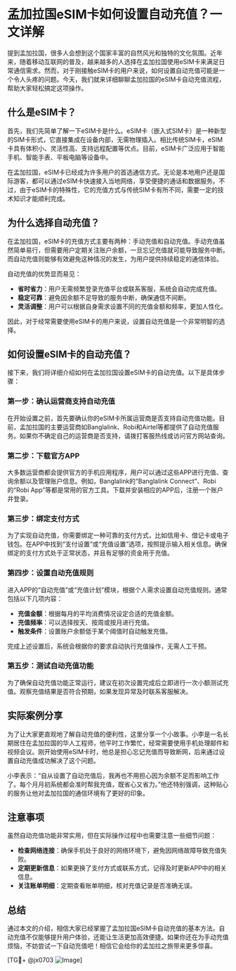 # 孟加拉国eSIM卡如何设置自动充值？一文详解

提到孟加拉国，很多人会想到这个国家丰富的自然风光和独特的文化氛围。近年来，随着移动互联网的普及，越来越多的人选择在孟加拉国使用eSIM卡来满足日常通信需求。然而，对于刚接触eSIM卡的用户来说，如何设置自动充值可能是一个令人头疼的问题。今天，我们就来详细聊聊孟加拉国的eSIM卡自动充值流程，帮助大家轻松搞定这项操作。

## 什么是eSIM卡？

首先，我们先简单了解一下eSIM卡是什么。eSIM卡（嵌入式SIM卡）是一种新型的SIM卡形式，它直接集成在设备内部，无需物理插入。相比传统SIM卡，eSIM卡具有体积小、灵活性高、支持远程配置等优点。目前，eSIM卡广泛应用于智能手机、智能手表、平板电脑等设备中。

在孟加拉国，eSIM卡已经成为许多用户的首选通信方式。无论是本地用户还是国际游客，都可以通过eSIM卡快速接入当地网络，享受便捷的通话和数据服务。不过，由于eSIM卡的特殊性，它的充值方式与传统SIM卡有所不同，需要一定的技术知识才能顺利完成。

## 为什么选择自动充值？

在孟加拉国，eSIM卡的充值方式主要有两种：手动充值和自动充值。手动充值虽然简单易行，但需要用户定期关注账户余额，一旦忘记充值就可能导致服务中断。而自动充值则能够有效避免这种情况的发生，为用户提供持续稳定的通信体验。

自动充值的优势显而易见：
- **省时省力**：用户无需频繁登录充值平台或联系客服，系统会自动完成充值。
- **稳定可靠**：避免因余额不足导致的服务中断，确保通信不间断。
- **灵活调整**：用户可以根据自身需求设置不同的充值金额和频率，更加人性化。

因此，对于经常需要使用eSIM卡的用户来说，设置自动充值是一个非常明智的选择。

## 如何设置eSIM卡的自动充值？

接下来，我们将详细介绍如何在孟加拉国设置eSIM卡的自动充值。以下是具体步骤：

### 第一步：确认运营商支持自动充值

在开始设置之前，首先要确认你的eSIM卡所属运营商是否支持自动充值功能。目前，孟加拉国的主要运营商如Banglalink、Robi和Airtel等都提供了自动充值服务。如果你不确定自己的运营商是否支持，请拨打客服热线或访问官方网站查询。

### 第二步：下载官方APP

大多数运营商都会提供官方的手机应用程序，用户可以通过这些APP进行充值、查询余额以及管理账户信息。例如，Banglalink的“Banglalink Connect”、Robi的“Robi App”等都是常用的官方工具。下载并安装相应的APP后，注册一个账户并登录。

### 第三步：绑定支付方式

为了实现自动充值，你需要绑定一种可靠的支付方式，比如信用卡、借记卡或电子钱包。在APP中找到“支付设置”或“充值设置”选项，按照提示输入相关信息。确保绑定的支付方式处于正常状态，并且有足够的资金用于充值。

### 第四步：设置自动充值规则

进入APP的“自动充值”或“充值计划”模块，根据个人需求设置自动充值规则。通常包括以下几项内容：
- **充值金额**：根据每月的平均消费情况设定合适的充值金额。
- **充值频率**：可以选择按天、按周或按月进行充值。
- **触发条件**：设置账户余额低于某个阈值时自动触发充值。

完成上述设置后，系统会根据你的要求自动执行充值操作，无需人工干预。

### 第五步：测试自动充值功能

为了确保自动充值功能正常运行，建议在初次设置完成后立即进行一次小额测试充值。观察充值结果是否符合预期，如果发现异常及时联系客服解决。

## 实际案例分享

为了让大家更直观地了解自动充值的便利性，这里分享一个小故事。小李是一名长期居住在孟加拉国的华人工程师，他平时工作繁忙，经常需要使用手机处理邮件和视频会议。刚开始使用eSIM卡时，他总是担心忘记充值而导致断网，后来通过设置自动充值成功解决了这个问题。

小李表示：“自从设置了自动充值后，我再也不用担心因为余额不足而影响工作了。每个月月初系统都会准时帮我充值，既省心又省力。”他还特别强调，这种贴心的服务让他对孟加拉国的通信环境有了更好的印象。

## 注意事项

虽然自动充值功能非常实用，但在实际操作过程中也需要注意一些细节问题：
- **检查网络连接**：确保手机处于良好的网络环境下，避免因网络故障导致充值失败。
- **定期更新信息**：如果更换了支付方式或联系方式，记得及时更新APP中的相关信息。
- **关注账单明细**：定期查看账单明细，核对充值记录是否准确无误。

## 总结

通过本文的介绍，相信大家已经掌握了孟加拉国eSIM卡自动充值的基本方法。自动充值不仅能够提升用户体验，还能让生活更加高效便捷。如果你还在为手动充值烦恼，不妨尝试一下自动充值吧！相信它会给你的孟加拉之旅带来更多惊喜。

[TG💪+ @jx0703 ![Image](https://github.com/user-attachments/assets/dbca1d08-cadb-493c-b0ec-ad6f7a83f270)]
